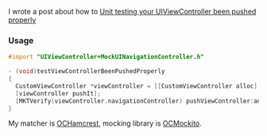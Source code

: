 I wrote a post about how to [Unit testing your UIViewController been pushed properly](http://imnotyourson.com/unit-testing-your-uiviewcontroller-been-pushed-properly/)

### Usage
```objective-c
#import "UIViewController+MockUINavigationController.h"

- (void)testViewControllerBeenPushedProperly
{
  CustomViewController *viewController = [[CustomViewController alloc] init];
  [viewController pushIt];
  [MKTVerify(viewController.navigationController) pushViewController:anything() animated:YES];
}
```

My matcher is [OCHamcrest](https://github.com/hamcrest/OCHamcrest), mocking library is [OCMockito](https://github.com/jonreid/OCMockito).

